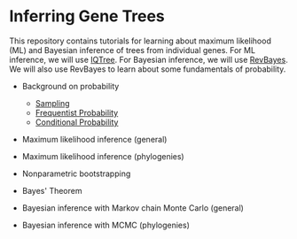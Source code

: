 # Inferring Gene Trees

This repository contains tutorials for learning about maximum likelihood (ML) and Bayesian inference of trees from individual genes. For ML inference, we will use [IQTree](http://www.iqtree.org). For Bayesian inference, we will use [RevBayes](https://revbayes.github.io). We will also use RevBayes to learn about some fundamentals of probability.

- Background on probability
  - [Sampling](https://github.com/IntroPhylogenomics/GeneTreeInference/blob/master/IntroToProbability_Sampling.md)
  - [Frequentist Probability](https://github.com/IntroPhylogenomics/GeneTreeInference/blob/master/IntroToProbability_FreqProb.md)
  - [Conditional Probability](https://github.com/IntroPhylogenomics/GeneTreeInference/blob/master/IntroToProbability_CondProb.md)
- Maximum likelihood inference (general)
- Maximum likelihood inference (phylogenies)
- Nonparametric bootstrapping

- Bayes' Theorem
- Bayesian inference with Markov chain Monte Carlo (general)
- Bayesian inference with MCMC (phylogenies)
